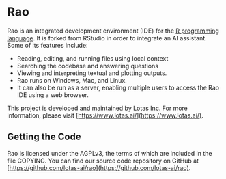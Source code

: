 Rao
=============================================================================

Rao is an integrated development environment (IDE) for the 
[R programming language](https://www.r-project.org). It is forked from RStudio
in order to integrate an AI assistant. Some of its features include:

- Reading, editing, and running files using local context
- Searching the codebase and answering questions
- Viewing and interpreting textual and plotting outputs.
- Rao runs on Windows, Mac, and Linux.
- It can also be run as a server, enabling multiple users to access the Rao
  IDE using a web browser.

This project is developed and maintained by Lotas Inc. For more information,
please visit [https://www.lotas.ai/](https://www.lotas.ai/).

Getting the Code
-----------------------------------------------------------------------------

Rao is licensed under the AGPLv3, the terms of which are included in
the file COPYING. You can find our source code repository on GitHub at [https://github.com/lotas-ai/rao](https://github.com/lotas-ai/rao).
